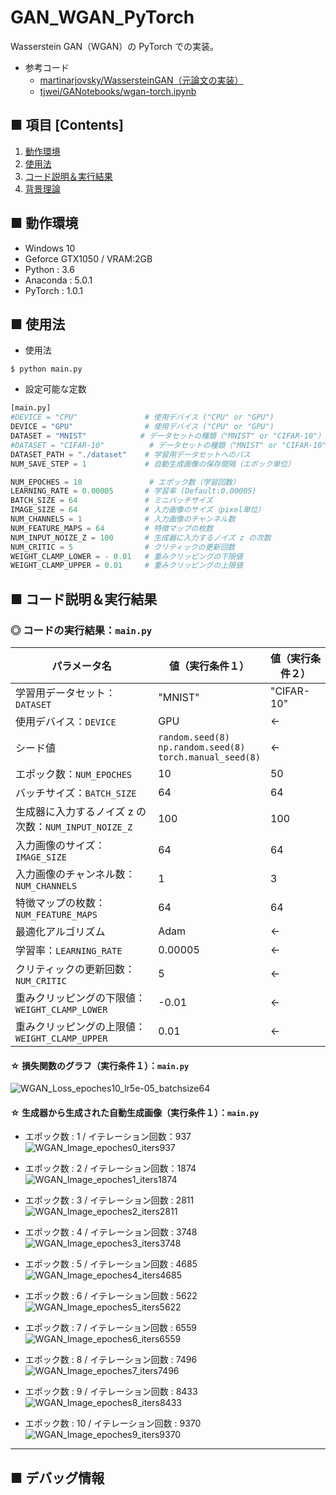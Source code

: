 # GAN_WGAN_PyTorch
Wasserstein GAN（WGAN）の PyTorch での実装。

- 参考コード
    - [martinarjovsky/WassersteinGAN（元論文の実装）](https://github.com/martinarjovsky/WassersteinGAN)
    - [tjwei/GANotebooks/wgan-torch.ipynb](https://github.com/tjwei/GANotebooks/blob/master/wgan-torch.ipynb)


## ■ 項目 [Contents]
1. [動作環境](#動作環境)
1. [使用法](#使用法)
1. [コード説明＆実行結果](#コード説明＆実行結果)
1. [背景理論](https://github.com/Yagami360/My_NoteBook/blob/master/%E6%83%85%E5%A0%B1%E5%B7%A5%E5%AD%A6/%E6%83%85%E5%A0%B1%E5%B7%A5%E5%AD%A6_%E6%A9%9F%E6%A2%B0%E5%AD%A6%E7%BF%92_%E7%94%9F%E6%88%90%E3%83%A2%E3%83%87%E3%83%AB.md#WGAN)

## ■ 動作環境

- Windows 10
- Geforce GTX1050 / VRAM:2GB
- Python : 3.6
- Anaconda : 5.0.1
- PyTorch : 1.0.1

## ■ 使用法

- 使用法
```
$ python main.py
```

- 設定可能な定数

```python
[main.py]
#DEVICE = "CPU"               # 使用デバイス ("CPU" or "GPU")
DEVICE = "GPU"                # 使用デバイス ("CPU" or "GPU")
DATASET = "MNIST"            # データセットの種類（"MNIST" or "CIFAR-10"）
#DATASET = "CIFAR-10"          # データセットの種類（"MNIST" or "CIFAR-10"）
DATASET_PATH = "./dataset"    # 学習用データセットへのパス
NUM_SAVE_STEP = 1             # 自動生成画像の保存間隔（エポック単位）

NUM_EPOCHES = 10               # エポック数（学習回数）
LEARNING_RATE = 0.00005       # 学習率 (Default:0.00005)
BATCH_SIZE = 64               # ミニバッチサイズ
IMAGE_SIZE = 64               # 入力画像のサイズ（pixel単位）
NUM_CHANNELS = 1              # 入力画像のチャンネル数
NUM_FEATURE_MAPS = 64         # 特徴マップの枚数
NUM_INPUT_NOIZE_Z = 100       # 生成器に入力するノイズ z の次数
NUM_CRITIC = 5                # クリティックの更新回数
WEIGHT_CLAMP_LOWER = - 0.01   # 重みクリッピングの下限値
WEIGHT_CLAMP_UPPER = 0.01     # 重みクリッピングの上限値
```

<!--
```python
[main_mnist.py]
#DEVICE = "CPU"               # 使用デバイス ("CPU" or "GPU")
DEVICE = "GPU"                # 使用デバイス ("CPU" or "GPU")
DATASET_PATH = "./dataset"    # 学習用データセットへのパス
NUM_SAVE_STEP = 1             # 自動生成画像の保存間隔（エポック単位）

NUM_EPOCHES = 10              # エポック数（学習回数）
LEARNING_RATE = 0.0002        # 学習率 (Default:0.00005)
BATCH_SIZE = 64               # ミニバッチサイズ
NUM_FEATURE_MAPS = 64         # 特徴マップの枚数
NUM_INPUT_NOIZE_Z = 62        # 生成器に入力するノイズ z の次数
NUM_CRITIC = 5                # クリティックの更新回数
WEIGHT_CLAMP_LOWER = - 0.01   # 重みクリッピングの下限値
WEIGHT_CLAMP_UPPER = 0.01     # 重みクリッピングの上限値
```
-->

<a id="コード説明＆実行結果"></a>

## ■ コード説明＆実行結果

### ◎ コードの実行結果：`main.py`

|パラメータ名|値（実行条件１）|値（実行条件２）|
|---|---|---|
|学習用データセット：`DATASET`|"MNIST"|"CIFAR-10"|
|使用デバイス：`DEVICE`|GPU|←|
|シード値|`random.seed(8)`<br>`np.random.seed(8)`<br>`torch.manual_seed(8)`|←|
|エポック数：`NUM_EPOCHES`|10|50|
|バッチサイズ：`BATCH_SIZE`|64|64|
|生成器に入力するノイズ z の次数：`NUM_INPUT_NOIZE_Z`|100|100|
|入力画像のサイズ：`IMAGE_SIZE`|64|64|
|入力画像のチャンネル数：`NUM_CHANNELS`|1|3|
|特徴マップの枚数：`NUM_FEATURE_MAPS`|64|64|
|最適化アルゴリズム|Adam|←|
|学習率：`LEARNING_RATE`|0.00005|←|
|クリティックの更新回数：`NUM_CRITIC`|5|←|
|重みクリッピングの下限値：`WEIGHT_CLAMP_LOWER`|-0.01|←|
|重みクリッピングの上限値：`WEIGHT_CLAMP_UPPER`|0.01|←|


#### ☆ 損失関数のグラフ（実行条件１）：`main.py`
![WGAN_Loss_epoches10_lr5e-05_batchsize64](https://user-images.githubusercontent.com/25688193/56844723-05c8db80-68f0-11e9-8fd3-9f4692c4e27c.png)<br>

<!--
> DCGAN よりは安定しているが、乱高下があり、論文中のグラフと異なる？
-->

#### ☆ 生成器から生成された自動生成画像（実行条件１）：`main.py`

- エポック数 : 1 / イテレーション回数：937<br>
![WGAN_Image_epoches0_iters937](https://user-images.githubusercontent.com/25688193/56844476-9e109180-68eb-11e9-91d9-469c63d82825.png)<br>

- エポック数 : 2 / イテレーション回数：1874<br>
![WGAN_Image_epoches1_iters1874](https://user-images.githubusercontent.com/25688193/56844477-9e109180-68eb-11e9-8503-01f70a512847.png)<br>

- エポック数 : 3 / イテレーション回数 : 2811<br>
![WGAN_Image_epoches2_iters2811](https://user-images.githubusercontent.com/25688193/56844478-9ea92800-68eb-11e9-97c6-3e3242a10202.png)<br>

- エポック数 : 4 / イテレーション回数 : 3748<br>
![WGAN_Image_epoches3_iters3748](https://user-images.githubusercontent.com/25688193/56844473-9d77fb00-68eb-11e9-83f4-ea6681ca6ce1.png)<br>

- エポック数 : 5 / イテレーション回数 : 4685<br>
![WGAN_Image_epoches4_iters4685](https://user-images.githubusercontent.com/25688193/56844474-9d77fb00-68eb-11e9-91d0-f8c19699e22e.png)<br>

- エポック数 : 6 / イテレーション回数 : 5622<br>
![WGAN_Image_epoches5_iters5622](https://user-images.githubusercontent.com/25688193/56844475-9e109180-68eb-11e9-970a-dbc9a4f1e29f.png)<br>

- エポック数 : 7 / イテレーション回数 : 6559<br>
![WGAN_Image_epoches6_iters6559](https://user-images.githubusercontent.com/25688193/56844499-fa73b100-68eb-11e9-82ee-bd3512fd13b2.png)<br>

- エポック数 : 8 / イテレーション回数 : 7496<br>
![WGAN_Image_epoches7_iters7496](https://user-images.githubusercontent.com/25688193/56844598-c8634e80-68ed-11e9-93e9-2401d2909c6f.png)<br>

- エポック数 : 9 / イテレーション回数 : 8433<br>
![WGAN_Image_epoches8_iters8433](https://user-images.githubusercontent.com/25688193/56844599-c8634e80-68ed-11e9-9bd8-0718ee102c0d.png)<br>

- エポック数 : 10 / イテレーション回数 : 9370<br>
![WGAN_Image_epoches9_iters9370](https://user-images.githubusercontent.com/25688193/56844720-f3e73880-68ef-11e9-9c0f-fe86df550736.png)<br>

---

<!--
### ◎ コードの実行結果：`main_mnist.py`

|パラメータ名|値（実行条件１）|
|---|---|
|使用デバイス：`DEVICE`|GPU|
|シード値|`random.seed(8)`<br>`np.random.seed(8)`<br>`torch.manual_seed(8)`|
|エポック数：`NUM_EPOCHES`|10|
|バッチサイズ：`BATCH_SIZE`|128|
|最適化アルゴリズム|Adam|
|学習率：`LEARNING_RATE`|0.0002|
|減衰率 beta1|0.5|
|生成器に入力するノイズ z の次数：`NUM_INPUT_NOIZE_Z`|62|
|特徴マップの枚数：`NUM_FEATURE_MAPS`|64|
|クリティックの更新回数：`NUM_CRITIC`|5|←|
|重みクリッピングの下限値：`WEIGHT_CLAMP_LOWER`|-0.01|←|
|重みクリッピングの上限値：`WEIGHT_CLAMP_UPPER`|0.01|←|

#### ☆ 損失関数のグラフ（実行条件１）：`main_mnist.py`
![WGANforMNIST_Loss_epoches10_lr0 0002_batchsize64](https://user-images.githubusercontent.com/25688193/56844042-1031a800-68e5-11e9-833d-7307db54b21f.png)<br>

#### ☆ 生成器から生成された自動生成画像（実行条件１）：`main_mnist.py`

- エポック数 : 1 / イテレーション回数：937<br>
![WGANforMNIST_Image_epoches0_iters937](https://user-images.githubusercontent.com/25688193/56844069-5555da00-68e5-11e9-8290-055a686cbbed.png)<br>

- エポック数 : 2 / イテレーション回数：1874<br>
![WGANforMNIST_Image_epoches1_iters1874](https://user-images.githubusercontent.com/25688193/56844070-5555da00-68e5-11e9-9ffe-cc4bf0047515.png)<br>

- エポック数 : 3 / イテレーション回数 : 2811<br>
![WGANforMNIST_Image_epoches2_iters2811](https://user-images.githubusercontent.com/25688193/56844060-538c1680-68e5-11e9-8cb3-971d000ac756.png)<br>

- エポック数 : 4 / イテレーション回数 : 3748<br>
![WGANforMNIST_Image_epoches3_iters3748](https://user-images.githubusercontent.com/25688193/56844061-5424ad00-68e5-11e9-84f5-f2b6613e7c35.png)<br>

- エポック数 : 5 / イテレーション回数 : 4685<br>
![WGANforMNIST_Image_epoches4_iters4685](https://user-images.githubusercontent.com/25688193/56844062-5424ad00-68e5-11e9-81c5-5501fae3a420.png)<br>

- エポック数 : 6 / イテレーション回数 : 5622<br>
![WGANforMNIST_Image_epoches5_iters5622](https://user-images.githubusercontent.com/25688193/56844063-5424ad00-68e5-11e9-8c4d-2626bb333c19.png)<br>

- エポック数 : 7 / イテレーション回数 : 6559<br>
![WGANforMNIST_Image_epoches6_iters6559](https://user-images.githubusercontent.com/25688193/56844064-54bd4380-68e5-11e9-835d-30efaaaeba2d.png)<br>

- エポック数 : 8 / イテレーション回数 : 7496<br>
![WGANforMNIST_Image_epoches7_iters7496](https://user-images.githubusercontent.com/25688193/56844065-54bd4380-68e5-11e9-80bd-704e936be65f.png)<br>

- エポック数 : 9 / イテレーション回数 : 8433<br>
![WGANforMNIST_Image_epoches8_iters8433](https://user-images.githubusercontent.com/25688193/56844066-54bd4380-68e5-11e9-8949-c0dc73bd2a7f.png)<br>

- エポック数 : 10 / イテレーション回数 : 9370<br>
![WGANforMNIST_Image_epoches9_iters9370](https://user-images.githubusercontent.com/25688193/56844067-5555da00-68e5-11e9-9bd9-d010db367729.png)<br>
-->


## ■ デバッグ情報
